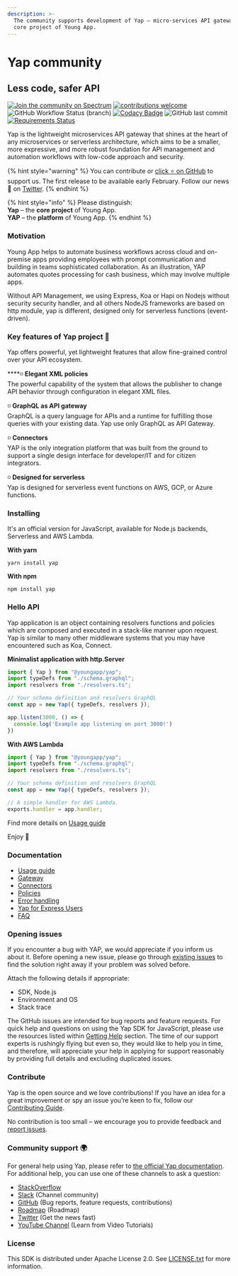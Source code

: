 ```yaml
---
description: >-
  The community supports development of Yap – micro-services API gateway – the
  core project of Young App.
---
```


# Yap community

## Less code, safer API

[![Join the community on Spectrum](https://withspectrum.github.io/badge/badge.svg)](https://spectrum.chat/yap) [![contributions welcome](https://img.shields.io/badge/contributions-welcome-brightgreen.svg?style=flat)](https://github.com/youngapp/yap/blob/master/CONTRIBUTING.md) ![GitHub Workflow Status \(branch\)](https://img.shields.io/github/workflow/status/youngapp/yap/PublishNPM/master) [![Codacy Badge](https://api.codacy.com/project/badge/Grade/570597c92b1e4ca9b67b2a49d9c2aa51)](https://www.codacy.com/gh/youngapp/yap?utm_source=github.com&amp;utm_medium=referral&amp;utm_content=youngapp/yap&amp;utm_campaign=Badge_Grade)  ![GitHub last commit](https://img.shields.io/github/last-commit/youngapp/yap) [![Requirements Status](https://requires.io/github/youngapp/yap/requirements.svg?branch=master)](https://requires.io/github/youngapp/yap/requirements/?branch=master)

Yap is the lightweight microservices API gateway that shines at the heart of any microservices or serverless architecture, which aims to be a smaller, more expressive, and more robust foundation for API management and automation workflows with low-code approach and security.

{% hint style="warning" %}
You can contribute or [click ⭐️ on GitHub](https://github.com/youngapp/yap/blob/master/README.md) to support us. The first release to be available early February. Follow our news 🏅 on [Twitter](https://twitter.com/youngapp_pf).
{% endhint %}

{% hint style="info" %}
Please distinguish:  
**Yap** – the **core project** of Young App.   
**YAP** – the **platform** of Young App.
{% endhint %}

### Motivation

Young App helps to automate business workflows across cloud and on-premise apps providing employees with prompt communication and building in teams sophisticated collaboration. As an illustration, YAP automates quotes processing for cash business, which may involve multiple apps.

Without API Management, we using Express, Koa or Hapi on Nodejs without security security handler, and all others NodeJS frameworks are based on http module, yap is different, designed only for serverless functions \(event-driven\).

### Key features of Yap project 🙌

Yap offers powerful, yet lightweight features that allow fine-grained control over your API ecosystem.

\*\*\*\*◽ **Elegant XML policies**  
The powerful capability of the system that allows the publisher to change API behavior through configuration in elegant XML files.

◽ **GraphQL as API gateway**  
GraphQL is a query language for APIs and a runtime for fulfilling those queries with your existing data. Yap use only GraphQL as API Gateway.

◽ **Connectors**  
YAP is the only integration platform that was built from the ground to support a single design interface for developer/IT and for citizen integrators.

◽ **Designed for serverless**  
Yap is designed for serverless event functions on AWS, GCP, or Azure functions.

### Installing

It's an official version for JavaScript, available for Node.js backends, Serverless and AWS Lambda.

**With yarn**

```text
yarn install yap
```

**With npm**

```text
npm install yap
```

### Hello API

Yap application is an object containing resolvers functions and policies which are composed and executed in a stack-like manner upon request. Yap is similar to many other middleware systems that you may have encountered such as Koa, Connect.

**Minimalist application with http.Server**

```typescript
import { Yap } from "@youngapp/yap";
import typeDefs from "./schema.graphql";
import resolvers from "./resolvers.ts";

// Your schema definition and resolvers GraphQL
const app = new Yap({ typeDefs, resolvers });

app.listen(3000, () => {
  console.log('Example app listening on port 3000!')
})
```

**With AWS Lambda**

```typescript
import { Yap } from "@youngapp/yap";
import typeDefs from "./schema.graphql";
import resolvers from "./resolvers.ts";

// Your schema definition and resolvers GraphQL
const app = new Yap({ typeDefs, resolvers });

// A simple handler for AWS Lambda.
exports.handler = app.handler;
```

Find more details on [Usage guide](https://manual.youngapp.co/community/usage-and-getting-started)

Enjoy 🎉

### Documentation

* [Usage guide](https://manual.youngapp.co/community/usage-and-getting-started)
* [Gateway](https://manual.youngapp.co/community/application-and-middlewares)
* [Connectors](https://manual.youngapp.co/community/connectors)
* [Policies](https://manual.youngapp.co/community/policies)
* [Error handling](https://manual.youngapp.co/community/error-handling)
* [Yap for Express Users](https://manual.youngapp.co/community/faq/faq-error-policies)
* [FAQ](https://manual.youngapp.co/community/faq/frequently-asked-questions)

### Opening issues

If you encounter a bug with YAP, we would appreciate if you inform us about it. Before opening a new issue, please go through [existing issues](https://github.com/youngapp/yap/issues) to find the solution right away if your problem was solved before.

Attach the following details if appropriate:

* SDK, Node.js
* Environment and OS
* Stack trace

The GitHub issues are intended for bug reports and feature requests. For quick help and questions on using the Yap SDK for JavaScript, please use the resources listed within [Getting Help](https://github.com/youngapp/yap#getting-help) section. The time of our support experts is rushingly flying but even so, they would like to help you in time, and therefore, will appreciate your help in applying for support reasonably by providing full details and excluding duplicated issues.

### Contribute

Yap is the open source and we love contributions! If you have an idea for a great improvement or spy an issue you’re keen to fix, follow our [Contributing Guide](https://github.com/youngapp/yap/blob/master/CONTRIBUTING.md).

No contribution is too small – we encourage you to provide feedback and [report issues](https://github.com/youngapp/yap/issues).

### Community support 🌍

For general help using Yap, please refer to [the official Yap documentation](https://manual.youngapp.co/community/). For additional help, you can use one of these channels to ask a question:

* [StackOverflow](http://stackoverflow.com/questions/tagged/yap)
* [Slack](https://join.slack.com/t/yapcommunity/shared_invite/enQtOTA2NTcxNjc1OTI2LTA3YmNjMWRhY2E1NjdkODE2MjU4ZTcxZmU0ZmYyMzkyMDliYjM3Nzk4YzI1NTEzYjA1MjYxNWJlNGFlMjIzMDY) \(Channel community\)
* [GitHub](https://github.com/youngapp/yap) \(Bug reports, feature requests, contributions\)
* [Roadmap](https://github.com/youngapp/yap/projects/1) \(Roadmap\)
* [Twitter](https://twitter.com/youngapp_pf) \(Get the news fast\)
* [YouTube Channel](https://www.youtube.com/channel/UCPY1PeAXPQIgo29e4Z9u5cA) \(Learn from Video Tutorials\)

### License

This SDK is distributed under Apache License 2.0. See [LICENSE.txt](LICENSE.txt) for more information.

